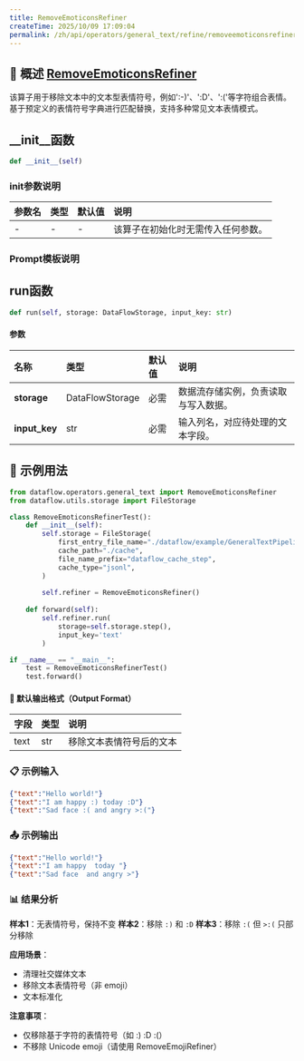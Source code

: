 ```yaml
---
title: RemoveEmoticonsRefiner
createTime: 2025/10/09 17:09:04
permalink: /zh/api/operators/general_text/refine/removeemoticonsrefiner/
---
```


## 📘 概述 [RemoveEmoticonsRefiner](https://github.com/OpenDCAI/DataFlow/blob/main/dataflow/operators/refiners/remove_emoticons_refiner.py)
该算子用于移除文本中的文本型表情符号，例如':-)'、':D'、':('等字符组合表情。基于预定义的表情符号字典进行匹配替换，支持多种常见文本表情模式。

## __init__函数
```python
def __init__(self)
```
### init参数说明
| 参数名 | 类型 | 默认值 | 说明 |
| :--- | :--- | :--- | :--- |
| - | - | - | 该算子在初始化时无需传入任何参数。 |

### Prompt模板说明


## run函数
```python
def run(self, storage: DataFlowStorage, input_key: str)
```
#### 参数
| 名称 | 类型 | 默认值 | 说明 |
| :------------- | :---------------- | :---------------- | :----------------- |
| **storage** | DataFlowStorage | 必需 | 数据流存储实例，负责读取与写入数据。 |
| **input_key** | str | 必需 | 输入列名，对应待处理的文本字段。 |

## 🧠 示例用法

```python
from dataflow.operators.general_text import RemoveEmoticonsRefiner
from dataflow.utils.storage import FileStorage

class RemoveEmoticonsRefinerTest():
    def __init__(self):
        self.storage = FileStorage(
            first_entry_file_name="./dataflow/example/GeneralTextPipeline/remove_emoticons_test_input.jsonl",
            cache_path="./cache",
            file_name_prefix="dataflow_cache_step",
            cache_type="jsonl",
        )
        
        self.refiner = RemoveEmoticonsRefiner()
        
    def forward(self):
        self.refiner.run(
            storage=self.storage.step(),
            input_key='text'
        )

if __name__ == "__main__":
    test = RemoveEmoticonsRefinerTest()
    test.forward()
```

#### 🧾 默认输出格式（Output Format）

| 字段 | 类型 | 说明 |
| :--- | :---- | :---------- |
| text | str | 移除文本表情符号后的文本 |

### 📋 示例输入

```json
{"text":"Hello world!"}
{"text":"I am happy :) today :D"}
{"text":"Sad face :( and angry >:("}
```

### 📤 示例输出

```json
{"text":"Hello world!"}
{"text":"I am happy  today "}
{"text":"Sad face  and angry >"}
```

### 📊 结果分析

**样本1**：无表情符号，保持不变
**样本2**：移除 `:)` 和 `:D`
**样本3**：移除 `:(` 但 `>:(` 只部分移除

**应用场景**：
- 清理社交媒体文本
- 移除文本表情符号（非 emoji）
- 文本标准化

**注意事项**：
- 仅移除基于字符的表情符号（如 :) :D :(）
- 不移除 Unicode emoji（请使用 RemoveEmojiRefiner）
